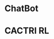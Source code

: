 # ChatBot
<!DOCTYPE html>
<html>
<head>
<title>ChatBot-CACTRI</title>
</head>
<body>
<h1>CACTRI RL</h1>

<link href="https://trial.chatcompose.com/static/trial/all/global/export/css/main.5b1bd1fd.css" rel="stylesheet">    <script async type="text/javascript" src="https://trial.chatcompose.com/static/trial/all/global/export/js/main.a7059cb5.js?user=trial_cactricentral&lang=ES" user="trial_cactricentral" lang="ES"></script>  

</body>
</html>




